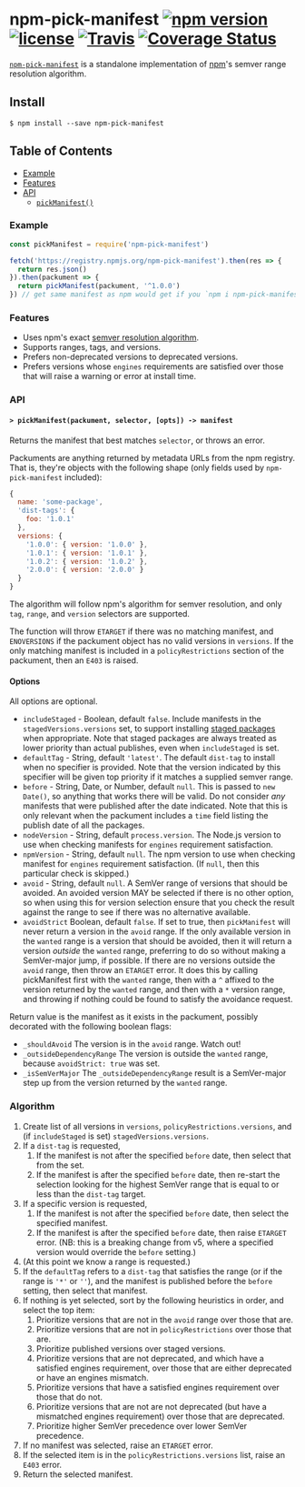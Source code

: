 # npm-pick-manifest [![npm version](https://img.shields.io/npm/v/npm-pick-manifest.svg)](https://npm.im/npm-pick-manifest) [![license](https://img.shields.io/npm/l/npm-pick-manifest.svg)](https://npm.im/npm-pick-manifest) [![Travis](https://img.shields.io/travis/npm/npm-pick-manifest.svg)](https://travis-ci.org/npm/npm-pick-manifest) [![Coverage Status](https://coveralls.io/repos/github/npm/npm-pick-manifest/badge.svg?branch=latest)](https://coveralls.io/github/npm/npm-pick-manifest?branch=latest)

[`npm-pick-manifest`](https://github.com/npm/npm-pick-manifest) is a standalone
implementation of [npm](https://npmjs.com)'s semver range resolution algorithm.

## Install

`$ npm install --save npm-pick-manifest`

## Table of Contents

* [Example](#example)
* [Features](#features)
* [API](#api)
  * [`pickManifest()`](#pick-manifest)

### Example

```javascript
const pickManifest = require('npm-pick-manifest')

fetch('https://registry.npmjs.org/npm-pick-manifest').then(res => {
  return res.json()
}).then(packument => {
  return pickManifest(packument, '^1.0.0')
}) // get same manifest as npm would get if you `npm i npm-pick-manifest@^1.0.0`
```

### Features

* Uses npm's exact [semver resolution algorithm](http://npm.im/semver).
* Supports ranges, tags, and versions.
* Prefers non-deprecated versions to deprecated versions.
* Prefers versions whose `engines` requirements are satisfied over those
  that will raise a warning or error at install time.

### API

#### <a name="pick-manifest"></a> `> pickManifest(packument, selector, [opts]) -> manifest`

Returns the manifest that best matches `selector`, or throws an error.

Packuments are anything returned by metadata URLs from the npm registry. That
is, they're objects with the following shape (only fields used by
`npm-pick-manifest` included):

```javascript
{
  name: 'some-package',
  'dist-tags': {
    foo: '1.0.1'
  },
  versions: {
    '1.0.0': { version: '1.0.0' },
    '1.0.1': { version: '1.0.1' },
    '1.0.2': { version: '1.0.2' },
    '2.0.0': { version: '2.0.0' }
  }
}
```

The algorithm will follow npm's algorithm for semver resolution, and only
`tag`, `range`, and `version` selectors are supported.

The function will throw `ETARGET` if there was no matching manifest, and
`ENOVERSIONS` if the packument object has no valid versions in `versions`.
If the only matching manifest is included in a `policyRestrictions` section
of the packument, then an `E403` is raised.

#### <a name="pick-manifest-options"></a> Options

All options are optional.

* `includeStaged` - Boolean, default `false`.  Include manifests in the
  `stagedVersions.versions` set, to support installing [staged
  packages](https://github.com/npm/rfcs/pull/92) when appropriate.  Note
  that staged packages are always treated as lower priority than actual
  publishes, even when `includeStaged` is set.
* `defaultTag` - String, default `'latest'`.  The default `dist-tag` to
  install when no specifier is provided.  Note that the version indicated
  by this specifier will be given top priority if it matches a supplied
  semver range.
* `before` - String, Date, or Number, default `null`. This is passed to
  `new Date()`, so anything that works there will be valid.  Do not
  consider _any_ manifests that were published after the date indicated.
  Note that this is only relevant when the packument includes a `time`
  field listing the publish date of all the packages.
* `nodeVersion` - String, default `process.version`.  The Node.js version
  to use when checking manifests for `engines` requirement satisfaction.
* `npmVersion` - String, default `null`.  The npm version to use when
  checking manifest for `engines` requirement satisfaction.  (If `null`,
  then this particular check is skipped.)
* `avoid` - String, default `null`.  A SemVer range of
  versions that should be avoided.  An avoided version MAY be selected if
  there is no other option, so when using this for version selection ensure
  that you check the result against the range to see if there was no
  alternative available.
* `avoidStrict` Boolean, default `false`.  If set to true, then
  `pickManifest` will never return a version in the `avoid` range.  If the
  only available version in the `wanted` range is a version that should be
  avoided, then it will return a version _outside_ the `wanted` range,
  preferring to do so without making a SemVer-major jump, if possible.  If
  there are no versions outside the `avoid` range, then throw an
  `ETARGET` error.  It does this by calling pickManifest first with the
  `wanted` range, then with a `^` affixed to the version returned by the
  `wanted` range, and then with a `*` version range, and throwing if
  nothing could be found to satisfy the avoidance request.

Return value is the manifest as it exists in the packument, possibly
decorated with the following boolean flags:

* `_shouldAvoid` The version is in the `avoid` range.  Watch out!
* `_outsideDependencyRange` The version is outside the `wanted` range,
  because `avoidStrict: true` was set.
* `_isSemVerMajor` The `_outsideDependencyRange` result is a SemVer-major
  step up from the version returned by the `wanted` range.

### Algorithm

1. Create list of all versions in `versions`,
   `policyRestrictions.versions`, and (if `includeStaged` is set)
   `stagedVersions.versions`.
2. If a `dist-tag` is requested,
    1. If the manifest is not after the specified `before` date, then
       select that from the set.
    2. If the manifest is after the specified `before` date, then re-start
       the selection looking for the highest SemVer range that is equal to
       or less than the `dist-tag` target.
3. If a specific version is requested,
    1. If the manifest is not after the specified `before` date, then
       select the specified manifest.
    2. If the manifest is after the specified `before` date, then raise
       `ETARGET` error.  (NB: this is a breaking change from v5, where a
       specified version would override the `before` setting.)
4. (At this point we know a range is requested.)
5. If the `defaultTag` refers to a `dist-tag` that satisfies the range (or
   if the range is `'*'` or `''`), and the manifest is published before the
   `before` setting, then select that manifest.
6. If nothing is yet selected, sort by the following heuristics in order,
   and select the top item:
    1. Prioritize versions that are not in the `avoid` range over those
       that are.
    2. Prioritize versions that are not in `policyRestrictions` over those
       that are.
    3. Prioritize published versions over staged versions.
    4. Prioritize versions that are not deprecated, and which have a
       satisfied engines requirement, over those that are either deprecated
       or have an engines mismatch.
    5. Prioritize versions that have a satisfied engines requirement over
       those that do not.
    6. Prioritize versions that are not are not deprecated (but have a
       mismatched engines requirement) over those that are deprecated.
    7. Prioritize higher SemVer precedence over lower SemVer precedence.
7. If no manifest was selected, raise an `ETARGET` error.
8. If the selected item is in the `policyRestrictions.versions` list, raise
   an `E403` error.
9. Return the selected manifest.
